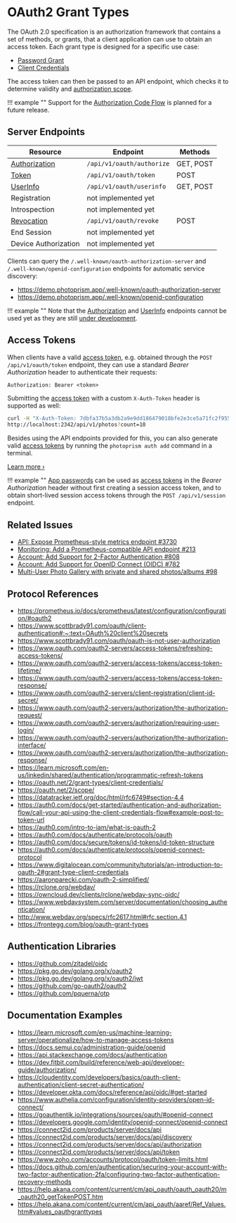 # OAuth2 Grant Types

The OAuth 2.0 specification is an authorization framework that contains a set of methods, or grants, that a client application can use to obtain an access token. Each grant type is designed for a specific use case:

- [Password Grant](auth.md#app-passwords)
- [Client Credentials](auth.md#client-credentials)

The access token can then be passed to an API endpoint, which checks it to determine validity and [authorization scope](auth.md#authorization-scopes).

!!! example ""
    Support for the [Authorization Code Flow](https://auth0.com/docs/get-started/authentication-and-authorization-flow/authorization-code-flow) is planned for a future release.

## Server Endpoints

| Resource                                                              | Endpoint                  | Methods   |
|-----------------------------------------------------------------------|---------------------------|-----------|
| [Authorization](https://github.com/photoprism/photoprism/issues/4368) | `/api/v1/oauth/authorize` | GET, POST |
| [Token](https://github.com/photoprism/photoprism/issues/3943)         | `/api/v1/oauth/token`     | POST      |
| [UserInfo](https://github.com/photoprism/photoprism/issues/4369)      | `/api/v1/oauth/userinfo`  | GET, POST |
| Registration                                                          | not implemented yet       |           | 
| Introspection                                                         | not implemented yet       |           |
| [Revocation](https://github.com/photoprism/photoprism/issues/3943)    | `/api/v1/oauth/revoke`    | POST      |
| End Session                                                           | not implemented yet       |           |
| Device Authorization                                                  | not implemented yet       |           |

Clients can query the `/.well-known/oauth-authorization-server` and `/.well-known/openid-configuration` endpoints for automatic service discovery:

- <https://demo.photoprism.app/.well-known/oauth-authorization-server>
- <https://demo.photoprism.app/.well-known/openid-configuration>

!!! example ""
    Note that the [Authorization](https://github.com/photoprism/photoprism/blob/develop/internal/api/oauth_authorize.go) and [UserInfo](https://github.com/photoprism/photoprism/blob/develop/internal/api/oauth_userinfo.go) endpoints cannot be used yet as they are still [under development](https://github.com/photoprism/photoprism/issues/4368).

## Access Tokens

When clients have a valid [access token](auth.md#access-tokens), e.g. obtained through the `POST /api/v1/oauth/token` endpoint, they can use a standard *Bearer Authorization* header to authenticate their requests:

```
Authorization: Bearer <token>
```

Submitting the [access token](auth.md#access-tokens) with a custom `X-Auth-Token` header is supported as well:

```bash
curl -H "X-Auth-Token: 7dbfa37b5a3db2a9e9dd186479018bfe2e3ce5a71fc2f955" \
http://localhost:2342/api/v1/photos?count=10
```

Besides using the API endpoints provided for this, you can also generate valid [access tokens](auth.md#access-tokens) by running the `photoprism auth add` command in a terminal.

[Learn more ›](auth.md#access-tokens)

!!! example ""
    [App passwords](../../user-guide/settings/account.md#apps-and-devices) can be used as [access tokens](auth.md#access-tokens) in the *Bearer Authorization* header without first creating a session access token, and to obtain short-lived session access tokens through the `POST /api/v1/session` endpoint.

## Related Issues

- [API: Expose Prometheus-style metrics endpoint #3730](https://github.com/photoprism/photoprism/pull/3730)
- [Monitoring: Add a Prometheus-compatible API endpoint #213](https://github.com/photoprism/photoprism/issues/213)
- [Account: Add Support for 2-Factor Authentication #808](https://github.com/photoprism/photoprism/issues/808)
- [Account: Add Support for OpenID Connect (OIDC) #782](https://github.com/photoprism/photoprism/issues/782)
- [Multi-User Photo Gallery with private and shared photos/albums #98](https://github.com/photoprism/photoprism/issues/98)

## Protocol References

- https://prometheus.io/docs/prometheus/latest/configuration/configuration/#oauth2
- https://www.scottbrady91.com/oauth/client-authentication#:~:text=OAuth%20client%20secrets
- https://www.scottbrady91.com/oauth/oauth-is-not-user-authorization
- https://www.oauth.com/oauth2-servers/access-tokens/refreshing-access-tokens/
- https://www.oauth.com/oauth2-servers/access-tokens/access-token-lifetime/
- https://www.oauth.com/oauth2-servers/access-tokens/access-token-response/ 
- https://www.oauth.com/oauth2-servers/client-registration/client-id-secret/
- https://www.oauth.com/oauth2-servers/authorization/the-authorization-request/
- https://www.oauth.com/oauth2-servers/authorization/requiring-user-login/
- https://www.oauth.com/oauth2-servers/authorization/the-authorization-interface/
- https://www.oauth.com/oauth2-servers/authorization/the-authorization-response/
- https://learn.microsoft.com/en-us/linkedin/shared/authentication/programmatic-refresh-tokens
- https://oauth.net/2/grant-types/client-credentials/
- https://oauth.net/2/scope/
- https://datatracker.ietf.org/doc/html/rfc6749#section-4.4
- https://auth0.com/docs/get-started/authentication-and-authorization-flow/call-your-api-using-the-client-credentials-flow#example-post-to-token-url
- https://auth0.com/intro-to-iam/what-is-oauth-2
- https://auth0.com/docs/authenticate/protocols/oauth
- https://auth0.com/docs/secure/tokens/id-tokens/id-token-structure
- https://auth0.com/docs/authenticate/protocols/openid-connect-protocol
- https://www.digitalocean.com/community/tutorials/an-introduction-to-oauth-2#grant-type-client-credentials
- https://aaronparecki.com/oauth-2-simplified/
- https://rclone.org/webdav/
- https://owncloud.dev/clients/rclone/webdav-sync-oidc/
- https://www.webdavsystem.com/server/documentation/choosing_authentication/
- http://www.webdav.org/specs/rfc2617.html#rfc.section.4.1
- https://frontegg.com/blog/oauth-grant-types

## Authentication Libraries

- https://github.com/zitadel/oidc
- https://pkg.go.dev/golang.org/x/oauth2
- https://pkg.go.dev/golang.org/x/oauth2/jwt
- https://github.com/go-oauth2/oauth2
- https://github.com/pquerna/otp

## Documentation Examples

- https://learn.microsoft.com/en-us/machine-learning-server/operationalize/how-to-manage-access-tokens
- https://docs.semui.co/administration-guide/openid
- https://api.stackexchange.com/docs/authentication
- https://dev.fitbit.com/build/reference/web-api/developer-guide/authorization/
- https://cloudentity.com/developers/basics/oauth-client-authentication/client-secret-authentication/
- https://developer.okta.com/docs/reference/api/oidc/#get-started
- https://www.authelia.com/configuration/identity-providers/open-id-connect/
- https://goauthentik.io/integrations/sources/oauth/#openid-connect
- https://developers.google.com/identity/openid-connect/openid-connect
- https://connect2id.com/products/server/docs/api
- https://connect2id.com/products/server/docs/api/discovery
- https://connect2id.com/products/server/docs/api/authorization
- https://connect2id.com/products/server/docs/api/token
- https://www.zoho.com/accounts/protocol/oauth/token-limits.html
- https://docs.github.com/en/authentication/securing-your-account-with-two-factor-authentication-2fa/configuring-two-factor-authentication-recovery-methods
- https://help.akana.com/content/current/cm/api_oauth/oauth_oauth20/m_oauth20_getTokenPOST.htm
- https://help.akana.com/content/current/cm/api_oauth/aaref/Ref_Values.htm#values_oauthgranttypes
